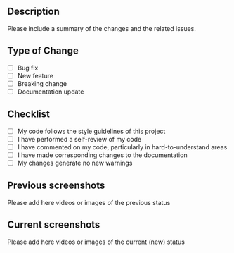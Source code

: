 ## Description

Please include a summary of the changes and the related issues.

## Type of Change

-   [ ] Bug fix
-   [ ] New feature
-   [ ] Breaking change
-   [ ] Documentation update

## Checklist

-   [ ] My code follows the style guidelines of this project
-   [ ] I have performed a self-review of my code
-   [ ] I have commented on my code, particularly in hard-to-understand areas
-   [ ] I have made corresponding changes to the documentation
-   [ ] My changes generate no new warnings

## Previous screenshots

Please add here videos or images of the previous status

## Current screenshots

Please add here videos or images of the current (new) status
